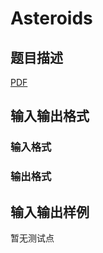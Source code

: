 # Asteroids

## 题目描述

[problemUrl]: https://uva.onlinejudge.org/index.php?option=com_onlinejudge&Itemid=8&category=447&page=show_problem&problem=4184

[PDF](https://uva.onlinejudge.org/external/14/p1438.pdf)

## 输入输出格式

### 输入格式

### 输出格式

## 输入输出样例

暂无测试点

